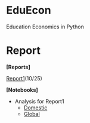 # EduEcon
Education Economics in Python

# Report
**[Reports]**  

[Report1](http://nbviewer.ipython.org/github/ogaway/EduEcon/blob/master/EnrollmentRatio.pdf)(10/25)  

**[Notebooks]**  
* Analysis for Report1  
    * [Domestic](http://nbviewer.ipython.org/github/ogaway/EduEcon/blob/master/Domestic.ipynb)  
    * [Global](http://nbviewer.ipython.org/github/ogaway/EduEcon/blob/master/Global.ipynb)  
